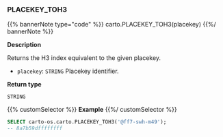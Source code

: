 ### PLACEKEY_TOH3

{{% bannerNote type="code" %}}
carto.PLACEKEY_TOH3(placekey)
{{%/ bannerNote %}}

**Description**

Returns the H3 index equivalent to the given placekey.

* `placekey`: `STRING` Placekey identifier.

**Return type**

`STRING`

{{% customSelector %}}
**Example**
{{%/ customSelector %}}

```sql
SELECT carto-os.carto.PLACEKEY_TOH3('@ff7-swh-m49');
-- 8a7b59dffffffff
```